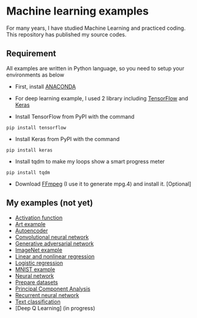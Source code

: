 # Machine learning examples

For many years, I have studied Machine Learning and practiced coding. This repository has published my source codes.

## Requirement

All examples are written in Python language, so you need to setup your environments as below 

* First, install [ANACONDA](https://www.continuum.io/downloads)

* For deep learning example, I used 2 library including [TensorFlow](https://www.tensorflow.org/) and [Keras](https://keras.io/)

* Install TensorFlow from PyPI with the command

`pip install tensorflow`

* Install Keras from PyPI with the command

`pip install keras`

* Install tqdm to make my loops show a smart progress meter 

`pip install tqdm`

* Download [FFmpeg](https://www.ffmpeg.org/download.html) (I use it to generate mpg.4) and install it. [Optional]

## My examples (not yet) 

* [Activation function](Activation_function)
* [Art example](Art_example)
* [Autoencoder](Autoencoder)
* [Convolutional neural network](Convolutional_neural_network)
* [Generative adversarial network](Generative_adversarial_network)
* [ImageNet example](ImageNet_example)
* [Linear and nonlinear regression](Linear_regression)
* [Logistic regression](Logistic_regression)
* [MNIST example](MNIST_example)
* [Neural network](Neural_network)
* [Prepare datasets](Prepare_datasets)
* [Principal Component Analysis](Principal_Component_Analysis)
* [Recurrent neural network](Recurrent_neural_network)
* [Text classification](Text_classification)
* [Deep Q Learning] (in progress)
